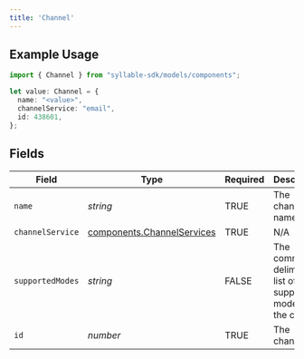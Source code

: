 ```yaml
---
title: 'Channel'
---
```


## Example Usage

```typescript
import { Channel } from "syllable-sdk/models/components";

let value: Channel = {
  name: "<value>",
  channelService: "email",
  id: 438601,
};
```

## Fields

| Field                                                                    | Type                                                                     | Required                                                                 | Description                                                              |
| ------------------------------------------------------------------------ | ------------------------------------------------------------------------ | ------------------------------------------------------------------------ | ------------------------------------------------------------------------ |
| `name`                                                                   | *string*                                                                 | TRUE                                                       | The channel name                                                         |
| `channelService`                                                         | [components.ChannelServices](/sdk-docs/models/components/channelservices) | TRUE                                                       | N/A                                                                      |
| `supportedModes`                                                         | *string*                                                                 | FALSE                                                       | The comma-delimited list of supported modes for the channel              |
| `id`                                                                     | *number*                                                                 | TRUE                                                       | The channel ID                                                           |